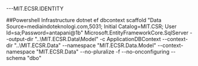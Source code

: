 ---MIT.ECSR.IDENTITY


##Powershell Infrastructure
dotnet ef dbcontext scaffold "Data Source=mediaindoteknologi.com,5031; Initial Catalog=MIT.CSR; User Id=sa;Password=antapani@1b" Microsoft.EntityFrameworkCore.SqlServer --output-dir "..\MIT.ECSR.Data\Model" -c ApplicationDBContext --context-dir "..\MIT.ECSR.Data" --namespace "MIT.ECSR.Data.Model" --context-namespace "MIT.ECSR.Data" --no-pluralize -f --no-onconfiguring --schema "dbo"
